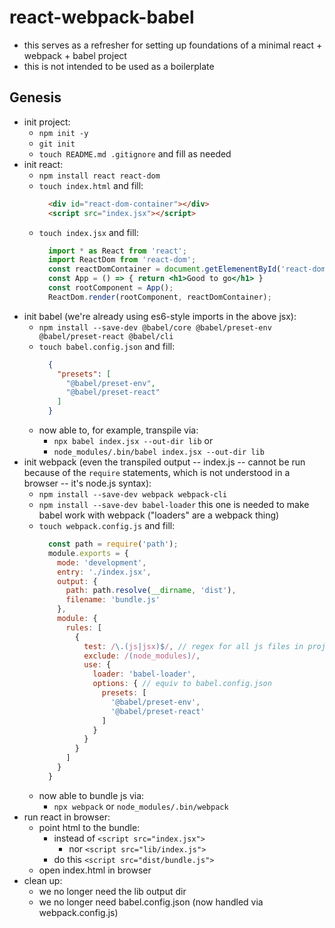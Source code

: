 # react-webpack-babel

- this serves as a refresher for setting up foundations of a minimal react + webpack + babel project
- this is not intended to be used as a boilerplate

## Genesis

- init project:
  - `npm init -y`
  - `git init`
  - `touch README.md .gitignore` and fill as needed
- init react:
  - `npm install react react-dom`
  - `touch index.html` and fill:
      ``` html
        <div id="react-dom-container"></div>
        <script src="index.jsx"></script>
      ```
  - `touch index.jsx` and fill:
      ```jsx
        import * as React from 'react';
        import ReactDom from 'react-dom';
        const reactDomContainer = document.getElemenentById('react-dom-container');
        const App = () => { return <h1>Good to go</h1> }
        const rootComponent = App();
        ReactDom.render(rootComponent, reactDomContainer);
      ```
- init babel (we're already using es6-style imports in the above jsx):
  - `npm install --save-dev @babel/core @babel/preset-env @babel/preset-react @babel/cli`
  - `touch babel.config.json` and fill:
      ```json
        {
          "presets": [
            "@babel/preset-env",
            "@babel/preset-react"
          ]
        }
      ```
  - now able to, for example, transpile via:
    - `npx babel index.jsx --out-dir lib` or
    - `node_modules/.bin/babel index.jsx --out-dir lib`
- init webpack (even the transpiled output -- index.js -- cannot be run because of the `require` statements, which is not understood in a browser -- it's node.js syntax):
  - `npm install --save-dev webpack webpack-cli`
  - `npm install --save-dev babel-loader` this one is needed to make babel work with webpack ("loaders" are a webpack thing)
  - `touch webpack.config.js` and fill:
    ```js
      const path = require('path');
      module.exports = {
        mode: 'development',
        entry: './index.jsx',
        output: {
          path: path.resolve(__dirname, 'dist'),
          filename: 'bundle.js'
        },
        module: {
          rules: [
            {
              test: /\.(js|jsx)$/, // regex for all js files in project
              exclude: /(node_modules)/,
              use: {
                loader: 'babel-loader',
                options: { // equiv to babel.config.json
                  presets: [
                    '@babel/preset-env',
                    '@babel/preset-react'
                  ]
                }
              }
            }
          ]
        }
      }
    ```
  - now able to bundle js via:
    - `npx webpack` or `node_modules/.bin/webpack`
- run react in browser:
  - point html to the bundle:
    - instead of `<script src="index.jsx">`
      - nor `<script src="lib/index.js">`
    - do this `<script src="dist/bundle.js">`
  - open index.html in browser
- clean up:
  - we no longer need the lib output dir
  - we no longer need babel.config.json (now handled via webpack.config.js)